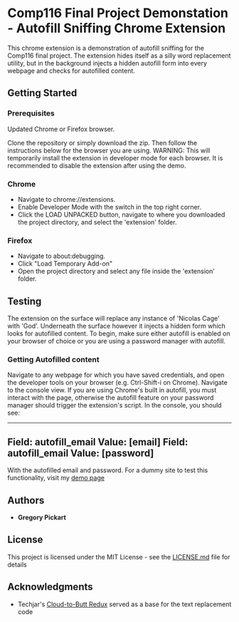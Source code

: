 # Comp116 Final Project Demonstation - Autofill Sniffing Chrome Extension

This chrome extension is a demonstration of autofill sniffing for the Comp116 final project. The extension hides itself as a silly word replacement utility, but in the background injects a hidden autofill form into every webpage and checks for autofilled content.

## Getting Started

### Prerequisites

Updated Chrome or Firefox browser.

Clone the repository or simply download the zip. Then follow the instructions below for the browser you are using. WARNING: This will temporarily install the extension in developer mode for each browser. It is recommended to disable the extension after using the demo.

### Chrome
 * Navigate to chrome://extensions.
 * Enable Developer Mode with the switch in the top right corner.
 * Click the LOAD UNPACKED button, navigate to where you downloaded the project directory, and select the 'extension' folder.

### Firefox
 * Navigate to about:debugging.
 * Click "Load Temporary Add-on"
 * Open the project directory and select any file inside the 'extension' folder.

## Testing

The extension on the surface will replace any instance of 'Nicolas Cage' with 'God'. Underneath the surface however it injects a hidden form which looks for autofilled content. To begin, make sure either autofill is enabled on your browser of choice or you are using a password manager with autofill.

### Getting Autofilled content

Navigate to any webpage for which you have saved credentials, and open the developer tools on your browser (e.g. Ctrl-Shift-i on Chrome). Navigate to the console view. If you are using Chrome's built in autofill, you must interact with the page, otherwise the autofill feature on your password manager should trigger the extension's script. In the console, you should see: 

 ---
 Field: autofill_email Value: [email]
 Field: autofill_email Value: [password]
 ---
 
With the autofilled email and password. For a dummy site to test this functionality, visit my [demo page](https://gregpickart.xyz/security.html)

## Authors

* **Gregory Pickart**

## License

This project is licensed under the MIT License - see the [LICENSE.md](LICENSE.md) file for details

## Acknowledgments

* Techjar's [Cloud-to-Butt Redux](https://github.com/Techjar/cloud-to-butt) served as a base for the text replacement code